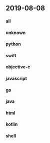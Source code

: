 ## 2019-08-08

#### all

#### unknown

#### python

#### swift

#### objective-c

#### javascript

#### go

#### java

#### html

#### kotlin

#### shell
